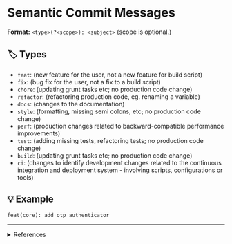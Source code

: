 # Semantic Commit Messages

**Format:** `<type>(?<scope>): <subject>` (scope is optional.)

## 🏷️ Types

- `feat`: (new feature for the user, not a new feature for build script)
- `fix`: (bug fix for the user, not a fix to a build script)
- `chore`: (updating grunt tasks etc; no production code change)
- `refactor`: (refactoring production code, eg. renaming a variable)
- `docs`: (changes to the documentation)
- `style`: (formatting, missing semi colons, etc; no production code change)
- `perf`: (production changes related to backward-compatible performance improvements)
- `test`: (adding missing tests, refactoring tests; no production code change)
- `build`: (updating grunt tasks etc; no production code change)
- `ci`: (changes to identify development changes related to the continuous integration and deployment system - involving scripts, configurations or tools)

## 💡 Example

```
feat(core): add otp authenticator
```

---

<details>
    <summary>References</summary>
    <ul>
        <li>https://www.conventionalcommits.org/</li>
        <li>https://seesparkbox.com/foundry/semantic_commit_messages</li>
        <li>http://karma-runner.github.io/1.0/dev/git-commit-msg.html</li>
        <li>https://nitayneeman.com/posts/understanding-semantic-commit-messages-using-git-and-angular/</li>
    </ul>
</details>
